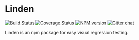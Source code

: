 # Linden
[![Build Status](https://travis-ci.org/chrisakakay/linden.svg?branch=master)](https://travis-ci.org/chrisakakay/linden)
[![Coverage Status](https://coveralls.io/repos/github/chrisakakay/linden/badge.svg?branch=master)](https://coveralls.io/github/chrisakakay/linden?branch=master)
[![NPM version](https://img.shields.io/npm/v/linden.svg)](https://www.npmjs.com/package/linden)
[![Gitter chat](https://badges.gitter.im/chrisakakay/linden.svg)](https://gitter.im/gulpjs/gulp)

Linden is an npm package for easy visual regression testing.
